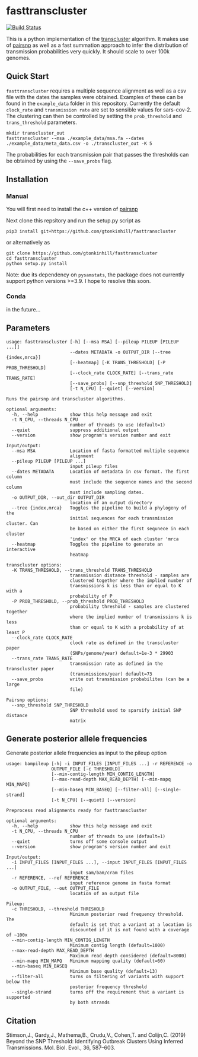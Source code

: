 # fasttranscluster

[![Build Status](https://github.com/gtonkinhill/fasttranscluster/workflows/ftclust-CI/badge.svg)](https://github.com/gtonkinhill/fasttranscluster/actions)

This is a python implementation of the [transcluster](https://github.com/JamesStimson/transcluster) algorithm. It makes use of [pairsnp](https://github.com/gtonkinhill/pairsnp) as well as a fast summation approach to infer the distribution of transmission probabilities very quickly. It should scale to over 100k genomes.

## Quick Start

`fasttranscluster` requires a multiple sequence alignment as well as a csv file with the dates the samples were obtained. Examples of these can be found in the `example_data` folder in this repository. Currently the default `clock_rate` and `transmission rate` are set to sensible values for sars-cov-2. The clustering can then be controlled by setting the `prob_threshold` and `trans_threshold` parameters.

```
mkdir transcluster_out
fasttranscluster --msa ./example_data/msa.fa --dates ./example_data/meta_data.csv -o ./transcluster_out -K 5
```

The probabilities for each transmission pair that passes the thresholds can be obtained by using the `--save_probs` flag.

## Installation

### Manual

You will first need to install the c++ version of [pairsnp](https://github.com/gtonkinhill/pairsnp-cpp)

Next clone this repsitory and run the setup.py script as

```
pip3 install git+https://github.com/gtonkinhill/fasttranscluster
```

or alternatively as

```
git clone https://github.com/gtonkinhill/fasttranscluster
cd fasttranscluster
python setup.py install
```

Note: due its dependency on `pysamstats`, the package does not currently support python versions >=3.9. I hope to resolve this soon.

### Conda

in the future...

## Parameters

```
usage: fasttranscluster [-h] [--msa MSA] [--pileup PILEUP [PILEUP ...]]
                        --dates METADATA -o OUTPUT_DIR [--tree {index,mrca}]
                        [--heatmap] [-K TRANS_THRESHOLD] [-P PROB_THRESHOLD]
                        [--clock_rate CLOCK_RATE] [--trans_rate TRANS_RATE]
                        [--save_probs] [--snp_threshold SNP_THRESHOLD]
                        [-t N_CPU] [--quiet] [--version]

Runs the pairsnp and transcluster algorithms.

optional arguments:
  -h, --help            show this help message and exit
  -t N_CPU, --threads N_CPU
                        number of threads to use (default=1)
  --quiet               suppress additional output
  --version             show program's version number and exit

Input/output:
  --msa MSA             Location of fasta formatted multiple sequence
                        alignment
  --pileup PILEUP [PILEUP ...]
                        input pileup files
  --dates METADATA      Location of metadata in csv format. The first column
                        must include the sequence names and the second column
                        must include sampling dates.
  -o OUTPUT_DIR, --out_dir OUTPUT_DIR
                        location of an output directory
  --tree {index,mrca}   Toggles the pipeline to build a phylogeny of the
                        initial sequences for each transmission cluster. Can
                        be based on either the first sequnece in each cluster
                        'index' or the MRCA of each cluster 'mrca
  --heatmap             Toggles the pipeline to generate an interactive
                        heatmap

transcluster options:
  -K TRANS_THRESHOLD, --trans_threshold TRANS_THRESHOLD
                        transmission distance threshold - samples are
                        clustered together where the implied number of
                        transmissions k is less than or equal to K with a
                        probability of P
  -P PROB_THRESHOLD, --prob_threshold PROB_THRESHOLD
                        probability threshold - samples are clustered together
                        where the implied number of transmissions k is less
                        than or equal to K with a probability of at least P
  --clock_rate CLOCK_RATE
                        clock rate as defined in the transcluster paper
                        (SNPs/genome/year) default=1e-3 * 29903
  --trans_rate TRANS_RATE
                        transmission rate as defined in the transcluster paper
                        (transmissions/year) default=73
  --save_probs          write out transmission probabilites (can be a large
                        file)

Pairsnp options:
  --snp_threshold SNP_THRESHOLD
                        SNP threshold used to sparsify initial SNP distance
                        matrix
```

## Generate posterior allele frequencies

Generate posterior allele frequencies as input to the pileup option

```
usage: bampileup [-h] -i INPUT_FILES [INPUT_FILES ...] -r REFERENCE -o
                 OUTPUT_FILE [-c THRESHOLD]
                 [--min-contig-length MIN_CONTIG_LENGTH]
                 [--max-read-depth MAX_READ_DEPTH] [--min-mapq MIN_MAPQ]
                 [--min-baseq MIN_BASEQ] [--filter-all] [--single-strand]
                 [-t N_CPU] [--quiet] [--version]

Preprocess read alignments ready for fasttranscluster

optional arguments:
  -h, --help            show this help message and exit
  -t N_CPU, --threads N_CPU
                        number of threads to use (default=1)
  --quiet               turns off some console output
  --version             show program's version number and exit

Input/output:
  -i INPUT_FILES [INPUT_FILES ...], --input INPUT_FILES [INPUT_FILES ...]
                        input sam/bam/cram files
  -r REFERENCE, --ref REFERENCE
                        input reference genome in fasta format
  -o OUTPUT_FILE, --out OUTPUT_FILE
                        location of an output file

Pileup:
  -c THRESHOLD, --threshold THRESHOLD
                        Minimum posterior read frequency threshold. The
                        default is set that a variant at a location is
                        discounted if it is not found with a coverage of ~100x
  --min-contig-length MIN_CONTIG_LENGTH
                        Minimum contig length (default=1000)
  --max-read-depth MAX_READ_DEPTH
                        Maximum read depth considered (default=8000)
  --min-mapq MIN_MAPQ   Minimum mapping quality (default=60)
  --min-baseq MIN_BASEQ
                        Minimum base quality (default=13)
  --filter-all          turns on filtering of variants with support below the
                        posterior frequency threshold
  --single-strand       turns off the requirement that a variant is supported
                        by both strands
```


## Citation

Stimson,J., Gardy,J., Mathema,B., Crudu,V., Cohen,T. and Colijn,C. (2019) Beyond the SNP Threshold: Identifying Outbreak Clusters Using Inferred Transmissions. Mol. Biol. Evol., 36, 587–603.
